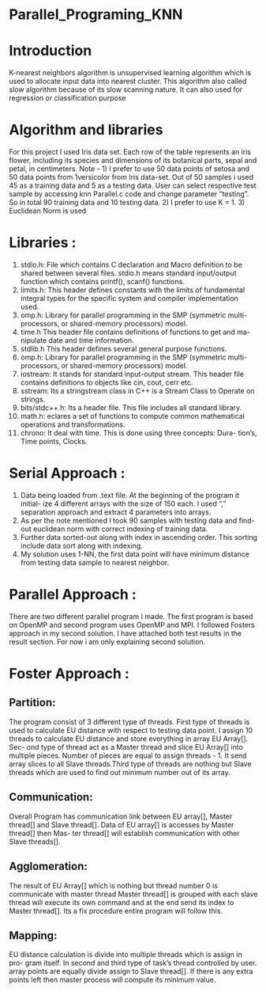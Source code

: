 # Parallel_Programing_KNN

# Introduction
K-nearest neighbors algorithm is unsupervised learning algorithm which is used
to allocate input data into nearest cluster. This algorithm also called slow
algorithm because of its slow scanning nature. It can also used for regression or
classification purpose

# Algorithm and libraries
For this project I used Iris data set. Each row of the table represents an iris
flower, including its species and dimensions of its botanical parts, sepal and
petal, in centimeters.
Note - 1) I prefer to use 50 data points of setosa and 50 data points from
1versicolor from Iris data-set. Out of 50 samples i used 45 as a training data
and 5 as a testing data. User can select respective test sample by accessing
knn Parallel.c code and change parameter ”testing”. So in total 90 training
data and 10 testing data.
2) I prefer to use K = 1.
3) Euclidean Norm is used

# Libraries :
1) stdio.h: File which contains C declaration and Macro definition to be
shared between several files. stdio.h means standard input/output function
which contains printf(), scanf() functions.
2) limits.h: This header defines constants with the limits of fundamental
integral types for the specific system and compiler implementation used.
3) omp.h: Library for parallel programming in the SMP (symmetric multi-
processors, or shared-memory processors) model.
4) time.h This header file contains definitions of functions to get and ma-
nipulate date and time information.
5) stdlib.h This header defines several general purpose functions.
6) omp.h: Library for parallel programming in the SMP (symmetric multi-
processors, or shared-memory processors) model.
7) iostream: It stands for standard input-output stream. This header file
contains definitions to objects like cin, cout, cerr etc.
8) sstream: Its a stringstream class in C++ is a Stream Class to Operate
on strings.
9) bits/stdc++.h: Its a header file. This file includes all standard library.
10) math.h: eclares a set of functions to compute common mathematical
operations and transformations.
11) chrono: It deal with time. This is done using three concepts: Dura-
tion’s, Time points, Clocks.

# Serial Approach :
1) Data being loaded from .text file. At the beginning of the program it initial-
ize 4 different arrays with the size of 150 each. I used ”,” separation approach
and extract 4 parameters into arrays.
2) As per the note mentioned I took 90 samples with testing data and find-out
euclidean norm with correct indexing of training data.
3) Further data sorted-out along with index in ascending order. This sorting
include data sort along with indexing.
4) My solution uses 1-NN, the first data point will have minimum distance from
testing data sample to nearest neighbor.

# Parallel Approach :
There are two different parallel program I made. The first program is based
on OpenMP and second program uses OpenMP and MPI. I followed Fosters
approach in my second solution. I have attached both test results in the result
section. For now i am only explaining second solution.

# Foster Approach :
## Partition:
The program consist of 3 different type of threads. First type of threads is
used to calculate EU distance with respect to testing data point. I assign 10
threads to calculate EU distance and store everything in array EU Array[]. Sec-
ond type of thread act as a Master thread and slice EU Array[] into multiple
pieces. Number of pieces are equal to assign threads - 1. It send array slices to
all Slave threads.Third type of threads are nothing but Slave threads which are
used to find out minimum number out of its array.
## Communication:
Overall Program has communication link between EU array[], Master thread[]
and Slave thread[]. Data of EU array[] is accesses by Master thread[] then Mas-
ter thread[] will establish communication with other Slave threads[].
## Agglomeration:
The result of EU Array[] which is nothing but thread number 0 is communicate
with master thread Master thread[] is grouped with each slave thread
will execute its own command and at the end send its index to Master thread[].
Its a fix procedure entire program will follow this.
## Mapping:
EU distance calculation is divide into multiple threads which is assign in pro-
gram itself. In second and third type of task’s thread controlled by user. array
points are equally divide assign to Slave thread[]. If there is any extra points
left then master process will compute its minimum value.
